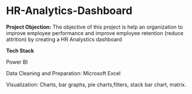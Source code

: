 # HR-Analytics-Dashboard
**Project Objection:**
The objective of this project is help an organization to improve employee performance and improve employee retention (reduce attrition) by creating a HR Analystics dashboard

**Tech Stack**

Power BI 

Data Cleaning and Preparation: Microsoft Excel 

Visualization: Charts, bar graphs, pie charts,filters, stack bar chart, matrix.

